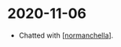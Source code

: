 # 2020-11-06

- Chatted with [[normanchella]].

[//begin]: # "Autogenerated link references for markdown compatibility"
[normanchella]: ../normanchella "Normanchella"
[//end]: # "Autogenerated link references"